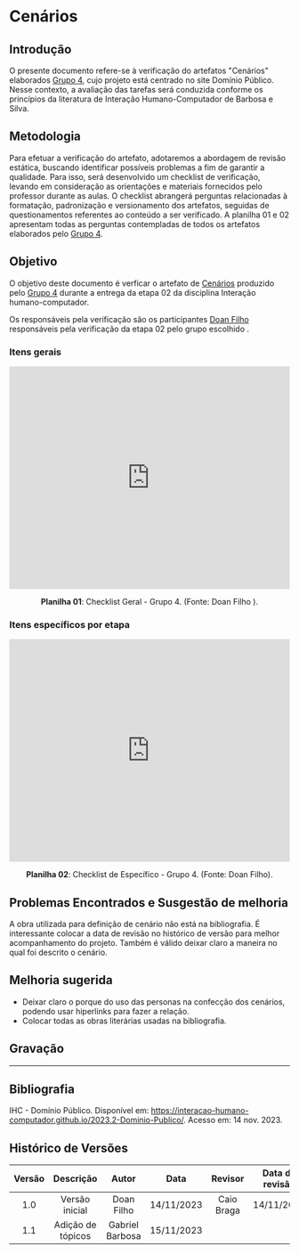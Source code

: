 # **Cenários**

## **Introdução**

O presente documento refere-se à verificação do artefatos "Cenários" elaborados [Grupo 4](https://interacao-humano-computador.github.io/2023.2-Dominio-Publico/), cujo projeto está centrado no site Domínio Público. Nesse contexto, a avaliação das tarefas será conduzida conforme os princípios da literatura de Interação Humano-Computador de Barbosa e Silva.


## **Metodologia**

Para efetuar a verificação do artefato, adotaremos a abordagem de revisão estática, buscando identificar possíveis problemas a fim de garantir a qualidade. Para isso, será desenvolvido um checklist de verificação, levando em consideração as orientações e materiais fornecidos pelo professor durante as aulas. O checklist abrangerá perguntas relacionadas à formatação, padronização e versionamento dos artefatos, seguidas de questionamentos referentes ao conteúdo a ser verificado. A planilha 01 e 02 apresentam todas as perguntas contempladas de todos os artefatos elaborados pelo [Grupo 4](https://interacao-humano-computador.github.io/2023.2-Dominio-Publico/).

## **Objetivo**
O objetivo deste documento é verficar o artefato de [Cenários](https://interacao-humano-computador.github.io/2023.2-Dominio-Publico/analise_de_requisitos/cenarios/) produzido pelo [Grupo 4](https://interacao-humano-computador.github.io/2023.2-Dominio-Publico/) durante a entrega da etapa 02 da disciplina Interação humano-computador.

Os responsáveis pela verificação são os participantes [Doan Filho](https://github.com/FilhoDoan) responsáveis pela verificação da etapa 02 pelo grupo escolhido . 


### **Itens gerais**


<iframe src="https://docs.google.com/spreadsheets/d/e/2PACX-1vRCJw9U26luzRcnvpcA0rUzpFMrafHp3msMymAuWaNZgdRcWj2Sfv0sflz1ufGU5EmteX17EulWtWkF/pubhtml?gid=1271676277&amp;single=true&amp;widget=true&amp;headers=false" width="100%" height="400" frameborder="0" scrolling="no"></iframe>


<div align="center">
<p> <b>Planilha 01</b>: Checklist Geral - Grupo 4. (Fonte: Doan Filho ). </p>
</div>

### **Itens específicos por etapa**

<iframe src="https://docs.google.com/spreadsheets/d/e/2PACX-1vRCJw9U26luzRcnvpcA0rUzpFMrafHp3msMymAuWaNZgdRcWj2Sfv0sflz1ufGU5EmteX17EulWtWkF/pubhtml?gid=1800037253&amp;single=true&amp;widget=true&amp;headers=false"width="100%" height="400" frameborder="0" scrolling="no"></iframe>

<div align="center">
<p> <b>Planilha 02</b>: Checklist de Específico - Grupo 4. (Fonte: Doan Filho). </p>
</div>

## **Problemas Encontrados e Susgestão de melhoria**

A obra utilizada para definição de cenário não está na bibliografia. É interessante colocar a data de revisão no histórico de versão para melhor acompanhamento do projeto. Também é válido deixar claro a maneira no qual foi descrito o cenário.

## **Melhoria sugerida**

+ Deixar claro o porque do uso das personas na confecção dos cenários, podendo usar hiperlinks para fazer a relação.
+ Colocar todas as obras literárias usadas na bibliografia. 

## **Gravação**
--- 

## **Bibliografia**

IHC - Domínio Público. Disponível em: <https://interacao-humano-computador.github.io/2023.2-Dominio-Publico/>. Acesso em: 14 nov. 2023.

## **Histórico de Versões**

| Versão |          Descrição              |     Autor      |      Data      |   Revisor     |    Data de revisão    |  
|:------:|:-------------------------------:|:--------------:|:--------------:|:-------------:|:---------------------:|
|  1.0   | Versão inicial | Doan Filho   |   14/11/2023   |  Caio Braga |      14/11/2023     |
|  1.1   | Adição de tópicos | Gabriel Barbosa |  15/11/2023  |    |      |
